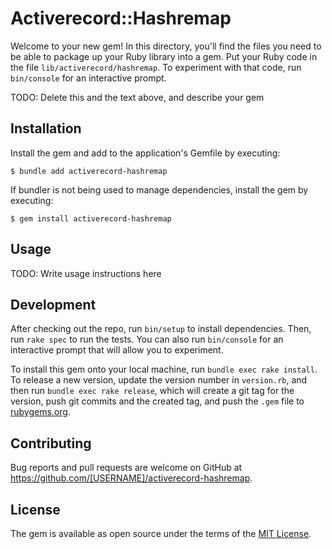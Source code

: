 # Activerecord::Hashremap

Welcome to your new gem! In this directory, you'll find the files you need to be able to package up your Ruby library into a gem. Put your Ruby code in the file `lib/activerecord/hashremap`. To experiment with that code, run `bin/console` for an interactive prompt.

TODO: Delete this and the text above, and describe your gem

## Installation

Install the gem and add to the application's Gemfile by executing:

    $ bundle add activerecord-hashremap

If bundler is not being used to manage dependencies, install the gem by executing:

    $ gem install activerecord-hashremap

## Usage

TODO: Write usage instructions here

## Development

After checking out the repo, run `bin/setup` to install dependencies. Then, run `rake spec` to run the tests. You can also run `bin/console` for an interactive prompt that will allow you to experiment.

To install this gem onto your local machine, run `bundle exec rake install`. To release a new version, update the version number in `version.rb`, and then run `bundle exec rake release`, which will create a git tag for the version, push git commits and the created tag, and push the `.gem` file to [rubygems.org](https://rubygems.org).

## Contributing

Bug reports and pull requests are welcome on GitHub at https://github.com/[USERNAME]/activerecord-hashremap.

## License

The gem is available as open source under the terms of the [MIT License](https://opensource.org/licenses/MIT).

